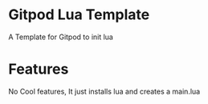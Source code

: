 # Gitpod Lua Template
A Template for Gitpod to init lua

# Features
No Cool features, It just installs lua and creates a main.lua